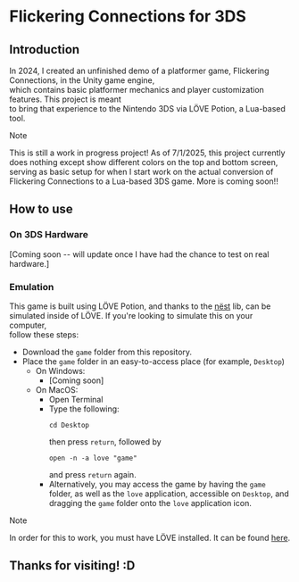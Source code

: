 # Flickering Connections for 3DS
## Introduction
In 2024, I created an unfinished demo of a platformer game, Flickering Connections, in the Unity game engine,  
which contains basic platformer mechanics and player customization features. This project is meant  
to bring that experience to the Nintendo 3DS via LÖVE Potion, a Lua-based tool.
> [!NOTE]
> This is still a work in progress project! As of 7/1/2025, this project currently does nothing except show different colors on the top and bottom screen, serving as basic setup for when I start work on the actual conversion of Flickering Connections to a Lua-based 3DS game. More is coming soon!!
## How to use
### On 3DS Hardware
[Coming soon -- will update once I have had the chance to test on real hardware.]
### Emulation
This game is built using LÖVE Potion, and thanks to the [nëst](https://github.com/lovebrew/nest) lib, can be  
simulated inside of LÖVE. If you're looking to simulate this on your computer,  
follow these steps:
* Download the `game` folder from this repository.
* Place the `game` folder in an easy-to-access place (for example, `Desktop`)  
  * On Windows:
    * [Coming soon]
  * On MacOS:
    * Open Terminal
    * Type the following:
      ```
      cd Desktop
      ```
      then press `return`, followed by
      ```
      open -n -a love "game"
      ```
      and press `return` again.
    * Alternatively, you may access the game by having the `game` folder, as well as the `love` application, accessible on `Desktop`, and dragging the `game` folder onto the `love` application icon.
> [!NOTE]
> In order for this to work, you must have LÖVE installed. It can be found [here](https://love2d.org/#download).

## Thanks for visiting! :D
